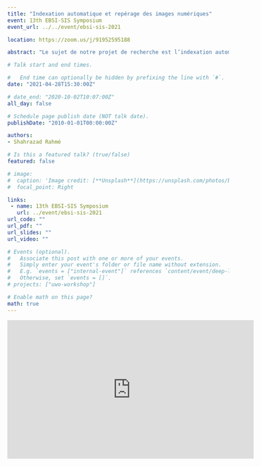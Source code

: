```yaml
---
title: "Indexation automatique et repérage des images numériques"
event: 13th EBSI-SIS Symposium
event_url: ../../event/ebsi-sis-2021

location: https://zoom.us/j/91952595188

abstract: "Le sujet de notre projet de recherche est l’indexation automatique et le repérage des images numériques. Actuellement, nous avons une augmentation très rapide du nombre d’images numériques dans les centres d’archives et sur le web. Nous cherchons dans ce projet à résoudre le problème de l’indexation traditionnelle effectuée par les professionnels de l’image sous forme manuelle. Cette indexation est couteuse en temps et en argent et doit être remplacée par des méthodes automatiques à travers des systèmes informatiques. Notre projet de recherche vise à évaluer l’efficacité des systèmes automatiques conçus pour l’indexation et le repérage d’images par le contenu et à examiner les facteurs influençant la satisfaction des professionnels de l’image par rapport aux résultats de recherche offerts par ces systèmes. Cette étude adopte un devis expérimental portant sur deux unités d’analyse : 1) les systèmes d’indexation et de repérage d’images par le contenu (composante quantitative) et 2) les professionnels de l’image (composante qualitative). La collecte des données va se faire auprès d’un groupe de 15 à 20 professionnels de l’image qui va lancer la recherche d’image sur un nombre de 10 à 20 systèmes d’indexation et de repérage d’images par le contenu, à travers des requêtes visuelles (image-exemple ou croquis). À la suite de cette expérience, nous allons faire des entrevues semi-dirigées avec chacun des professionnels de l’image dans le but de connaître leur opinion sur la recherche d’images avec ces systèmes. L’analyse du repérage d’image dans cette expérience nous permettra de savoir à quel degré nous pouvons remplacer l’indexation manuelle faite par les professionnels de l’image par l’indexation automatique réalisée par les systèmes informatiques, et à quel degré les chercheurs d’images ont satisfait leur besoin en images à travers la recherche sur les systèmes d’indexation et de repérage d’images par le contenu."

# Talk start and end times.

#   End time can optionally be hidden by prefixing the line with `#`.
date: "2021-04-28T15:30:00Z"

# date_end: "2020-10-02T10:07:00Z"
all_day: false

# Schedule page publish date (NOT talk date).
publishDate: "2010-01-01T00:00:00Z"

authors:
- Shahrazad Rahmé

# Is this a featured talk? (true/false)
featured: false

# image:
#  caption: 'Image credit: [**Unsplash**](https://unsplash.com/photos/bzdhc5b3Bxs)'
#  focal_point: Right

links:
 - name: 13th EBSI-SIS Symposium
   url: ../event/ebsi-sis-2021
url_code: ""
url_pdf: ""
url_slides: ""
url_video: ""

# Events (optional).
#   Associate this post with one or more of your events.
#   Simply enter your event's folder or file name without extension.
#   E.g. `events = ["internal-event"]` references `content/event/deep-learning/index.md`.
#   Otherwise, set `events = []`.
# projects: ["uwo-workshop"]

# Enable math on this page?
math: true
---
```

<iframe width="560" height="315" src="https://www.youtube.com/embed/wik3hc-ybIE" title="YouTube video player" frameborder="0" allow="accelerometer; autoplay; clipboard-write; encrypted-media; gyroscope; picture-in-picture" allowfullscreen></iframe>
